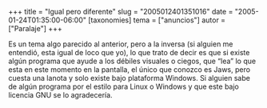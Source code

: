 +++
title = "Igual pero diferente"
slug = "2005012401351016"
date = "2005-01-24T01:35:00-06:00"
[taxonomies]
tema = ["anuncios"]
autor = ["Paralaje"]
+++

Es un tema algo parecido al anterior, pero a la inversa (si alguien me
entendió, esta igual de loco que yo), lo que trato de decir es que si
existe algún programa que ayude a los débiles visuales o ciegos, que
“lea” lo que esta en este momento en la pantalla, el único que conozco
es Jaws, pero cuesta una lanota y solo existe bajo plataforma Windows.
Si alguien sabe de algún programa por el estilo para Linux o Windows y
que este bajo licencia GNU se lo agradecería.
